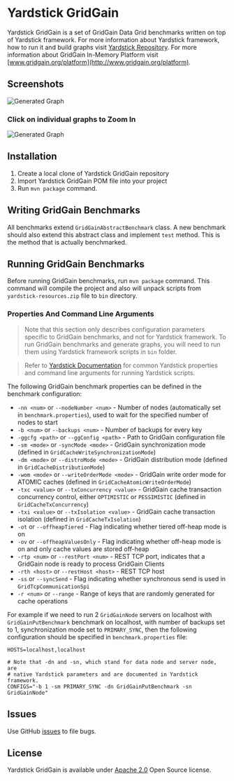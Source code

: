 # Yardstick GridGain
Yardstick GridGain is a set of GridGain Data Grid benchmarks written on top of Yardstick framework. For more information about Yardstick framework, how to run it and build graphs visit [Yardstick Repository](https://github.com/gridgain/yardstick).
For more information about GridGain In-Memory Platform visit [www.gridgain.org/platform](http://www.gridgain.org/platform).

## Screenshots
![Generated Graph](http://www.gridgain.org/images/yardstick/gridgain/yardstick-gg-compound.png)
### Click on individual graphs to Zoom In
![Generated Graph](http://www.gridgain.org/images/yardstick/gridgain/yardstick-gg-compound-magnified.png)


## Installation
1. Create a local clone of Yardstick GridGain repository
2. Import Yardstick GridGain POM file into your project
3. Run `mvn package` command.

## Writing GridGain Benchmarks
All benchmarks extend `GridGainAbstractBenchmark` class. A new benchmark should also extend this abstract class and implement `test` method. This is the method that is actually benchmarked.

## Running GridGain Benchmarks
Before running GridGain benchmarks, run `mvn package` command. This command will compile the project and also will unpack scripts from `yardstick-resources.zip` file to `bin` directory.

### Properties And Command Line Arguments
> Note that this section only describes configuration parameters specific to GridGain benchmarks, and not for Yardstick framework. To run GridGain benchmarks and generate graphs, you will need to run them using Yardstick framework scripts in `bin` folder.

> Refer to [Yardstick Documentation](https://github.com/gridgain/yardstick) for common Yardstick properties and command line arguments for running Yardstick scripts.

The following GridGain benchmark properties can be defined in the benchmark configuration:

* `-nn <num>` or `--nodeNumber <num>` - Number of nodes (automatically set in `benchmark.properties`), used to wait for the specified number of nodes to start
* `-b <num>` or `--backups <num>` - Number of backups for every key
* `-ggcfg <path>` or `--ggConfig <path>` - Path to GridGain configuration file
* `-sm <mode>` or `-syncMode <mode>` - GridGain synchronization mode (defined in `GridCacheWriteSynchronizationMode`)
* `-dm <mode>` or `--distroMode <mode>` - GridGain distribution mode (defined in `GridCacheDistributionMode`)
* `-wom <mode>` or `--writeOrderMode <mode>` - GridGain write order mode for ATOMIC caches (defined in `GridCacheAtomicWriteOrderMode`)
* `-txc <value>` or `--txConcurrency <value>` - GridGain cache transaction concurrency control, either `OPTIMISTIC` or `PESSIMISTIC` (defined in `GridCacheTxConcurrency`)
* `-txi <value>` or `--txIsolation <value>` - GridGain cache transaction isolation (defined in `GridCacheTxIsolation`)
* `-ot` or `--offheapTiered` - Flag indicating whether tiered off-heap mode is on
* `-ov` or `--offheapValuesOnly` - Flag indicating whether off-heap mode is on and only cache values are stored off-heap
* `-rtp <num>`  or `--restPort <num>` - REST TCP port, indicates that a GridGain node is ready to process GridGain Clients
* `-rth <host>` or `--restHost <host>` - REST TCP host
* `-ss` or `--syncSend` - Flag indicating whether synchronous send is used in `GridTcpCommunicationSpi`
* `-r <num>` or `--range` - Range of keys that are randomly generated for cache operations

For example if we need to run 2 `GridGainNode` servers on localhost with `GridGainPutBenchmark` benchmark on localhost, with number of backups set to 1, synchronization mode set to `PRIMARY_SYNC`, then the following configuration should be specified in `benchmark.properties` file:

```
HOSTS=localhost,localhost
    
# Note that -dn and -sn, which stand for data node and server node, are 
# native Yardstick parameters and are documented in Yardstick framework.
CONFIGS="-b 1 -sm PRIMARY_SYNC -dn GridGainPutBenchmark -sn GridGainNode"
```

## Issues
Use GitHub [issues](https://github.com/gridgain/yardstick-gridgain/issues) to file bugs.

## License
Yardstick GridGain is available under [Apache 2.0](http://www.apache.org/licenses/LICENSE-2.0.html) Open Source license.
